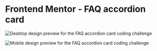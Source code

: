 # Frontend Mentor - FAQ accordion card

![Desktop design preview for the FAQ accordion card coding challenge](C:/Users/Owner/Documents/accordion/desktop-design.png)

![Mobile design preview for the FAQ accordion card coding challenge](C:/Users/Owner/Documents/accordion/mobile-design.png)
